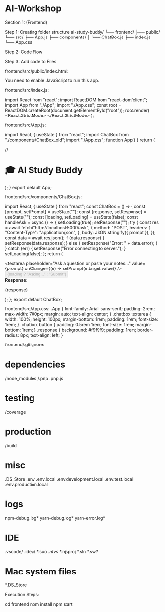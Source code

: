 # AI-Workshop

Section 1: (Frontend)

Step 1: Creating folder structure
ai-study-buddy/
└── frontend/
    ├── public/
    └── src/
        ├── App.js
        ├── components/
        │   └── ChatBox.js
        ├── index.js
        └── App.css

Step 2: Code Flow

Step 3: Add code to Files

frontend/src/public/index.html:

<!DOCTYPE html>
<html lang="en">
  <head>
    <meta charset="utf-8" />
    <link rel="icon" href="%PUBLIC_URL%/favicon.ico" />
    <meta name="viewport" content="width=device-width, initial-scale=1" />
    <meta name="theme-color" content="#000000" />
    <title>AI Study Buddy</title>
  </head>
  <body>
    <noscript>You need to enable JavaScript to run this app.</noscript>
    <div id="root"></div>
  </body>
</html>


frontend/src/index.js:

import React from "react";
import ReactDOM from "react-dom/client";
import App from "./App";
import "./App.css";
const root = ReactDOM.createRoot(document.getElementById("root"));
root.render(
  <React.StrictMode>
    <App />
  </React.StrictMode>
);


frontend/src/App.js:

import React, { useState } from "react";
import ChatBox from "./components/ChatBox_old";
import "./App.css";
function App() {
  return (
    <div className="App">
      //<h1>🎓 AI Study Buddy</h1>
      <ChatBox />
    </div>
  );
}
export default App;


frontend/src/components/ChatBox.js:

import React, { useState } from "react";
const ChatBox = () => {
  const [prompt, setPrompt] = useState("");
  const [response, setResponse] = useState("");
  const [loading, setLoading] = useState(false);
  const handleAsk = async () => {
    setLoading(true);
    setResponse("");
    try {
      const res = await fetch("http://localhost:5000/ask", {
        method: "POST",
        headers: {
          "Content-Type": "application/json",
        },
        body: JSON.stringify({ prompt }),
      });
      const data = await res.json();
      if (data.response) {
        setResponse(data.response);
      } else {
        setResponse("Error: " + data.error);
      }
    } catch (err) {
      setResponse("Error connecting to server.");
    }
    setLoading(false);
  };
  return (
    <div className="chatbox">
      <textarea
        placeholder="Ask a question or paste your notes..."
        value={prompt}
        onChange={(e) => setPrompt(e.target.value)}
      />
      <button onClick={handleAsk} disabled={loading}>
        {loading ? "Asking..." : "Submit"}
      </button>
      <div className="response">
        <strong>Response:</strong>
        <p>{response}</p>
      </div>
    </div>
  );
};
export default ChatBox;


frontend/src/App.css:
.App {
  font-family: Arial, sans-serif;
  padding: 2rem;
  max-width: 700px;
  margin: auto;
  text-align: center;
}
.chatbox textarea {
  width: 100%;
  height: 100px;
  margin-bottom: 1rem;
  padding: 1rem;
  font-size: 1rem;
}
.chatbox button {
  padding: 0.5rem 1rem;
  font-size: 1rem;
  margin-bottom: 1rem;
}
.response {
  background: #f9f9f9;
  padding: 1rem;
  border-radius: 8px;
  text-align: left;
}


frontend/.gitignore:

# dependencies
/node_modules
/.pnp
.pnp.js

# testing
/coverage

# production
/build

# misc
.DS_Store
.env
.env.local
.env.development.local
.env.test.local
.env.production.local

# logs
npm-debug.log*
yarn-debug.log*
yarn-error.log*

# IDE
.vscode/
.idea/
*.suo
*.ntvs*
*.njsproj
*.sln
*.sw?

# Mac system files
*.DS_Store



Execution Steps:

cd frontend
npm install
npm start






